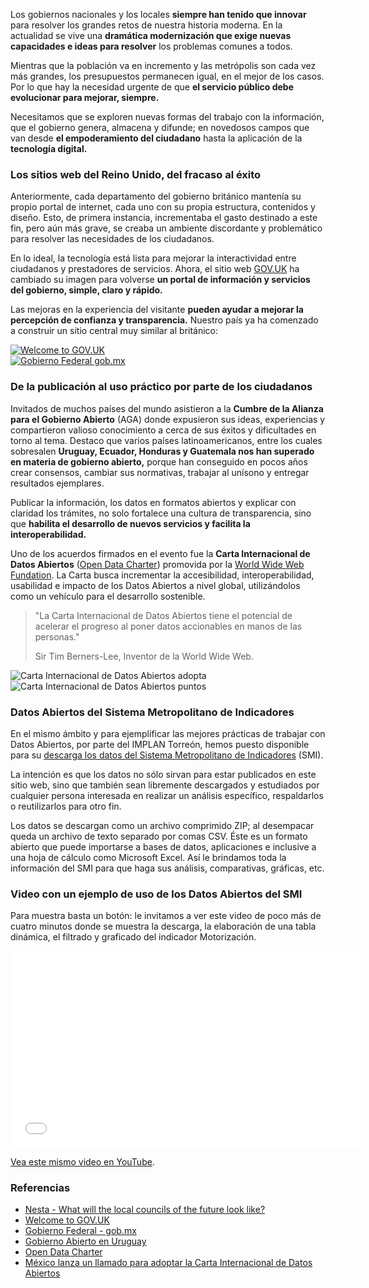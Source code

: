 
Los gobiernos nacionales y los locales **siempre han tenido que innovar** para resolver los grandes retos de nuestra historia moderna. En la actualidad se vive una **dramática modernización que exige nuevas capacidades e ideas para resolver** los problemas comunes a todos.

Mientras que la población va en incremento y las metrópolis son cada vez más grandes, los presupuestos permanecen igual, en el mejor de los casos. Por lo que hay la necesidad urgente de que **el servicio público debe evolucionar para mejorar, siempre.**

Necesitamos que se exploren nuevas formas del trabajo con la información, que el gobierno genera, almacena y difunde; en novedosos campos que van desde **el empoderamiento del ciudadano** hasta la aplicación de la **tecnología digital.**

### Los sitios web del Reino Unido, del fracaso al éxito

Anteriormente, cada departamento del gobierno británico mantenía su propio portal de internet, cada uno con su propia estructura, contenidos y diseño. Esto, de primera instancia, incrementaba el gasto destinado a este fin, pero aún más grave, se creaba un ambiente discordante y problemático para resolver las necesidades de los ciudadanos.

En lo ideal, la tecnología está lista para mejorar la interactividad entre ciudadanos y prestadores de servicios. Ahora, el sitio web [GOV.UK](https://www.gov.uk/) ha cambiado su imagen para volverse **un portal de información y servicios del gobierno, simple, claro y rápido.**

Las mejoras en la experiencia del visitante **pueden ayudar a mejorar la percepción de confianza y transparencia.** Nuestro país ya ha comenzado a construir un sitio central muy similar al británico:

<div class="row">
<div class="col-md-6"><a href="https://www.gov.uk/" target="_blank"><img class="img-responsive" src="mejores-sitios-web-para-gobiernos-abiertos/gov.uk.png" alt="Welcome to GOV.UK"></a></div>
<div class="col-md-6"><a href="http://www.gob.mx/" target="_blank"><img class="img-responsive" src="mejores-sitios-web-para-gobiernos-abiertos/www.gob.mx.jpg" alt="Gobierno Federal gob.mx"></a></div>
</div>

### De la publicación al uso práctico por parte de los ciudadanos

Invitados de muchos países del mundo asistieron a la **Cumbre de la Alianza para el Gobierno Abierto** (AGA) donde expusieron sus ideas, experiencias y compartieron valioso conocimiento a cerca de sus éxitos y dificultades en torno al tema. Destaco que varios países latinoamericanos, entre los cuales sobresalen **Uruguay, Ecuador, Honduras y Guatemala nos han superado en materia de gobierno abierto,** porque han conseguido en pocos años crear consensos, cambiar sus normativas, trabajar al unísono y entregar resultados ejemplares.

Publicar la información, los datos en formatos abiertos y explicar con claridad los trámites, no solo fortalece una cultura de transparencia, sino que **habilita el desarrollo de nuevos servicios y facilita la interoperabilidad.**

Uno de los acuerdos firmados en el evento fue la **Carta Internacional de Datos Abiertos** ([Open Data Charter](http://opendatacharter.net)) promovida por la [World Wide Web Fundation](http://webfoundation.org/). La Carta busca incrementar la accesibilidad, interoperabilidad, usabilidad e impacto de los Datos Abiertos a nivel global, utilizándolos como un vehículo para el desarrollo sostenible.

> "La Carta Internacional de Datos Abiertos tiene el potencial de acelerar el progreso al poner datos accionables en manos de las personas."
>
> Sir Tim Berners-Lee, Inventor de la World Wide Web.

<div class="row">
<div class="col-md-6"><img class="img-responsive" src="mejores-sitios-web-para-gobiernos-abiertos/carta-internacional-de-datos-abiertos-adopta.jpg" alt="Carta Internacional de Datos Abiertos adopta"></div>
<div class="col-md-6"><img class="img-responsive" src="mejores-sitios-web-para-gobiernos-abiertos/carta-internacional-de-datos-abiertos-puntos.jpg" alt="Carta Internacional de Datos Abiertos puntos"></div>
</div>

### Datos Abiertos del Sistema Metropolitano de Indicadores

En el mismo ámbito y para ejemplificar las mejores prácticas de trabajar con Datos Abiertos, por parte del IMPLAN Torreón, hemos puesto disponible para su [descarga los datos del Sistema Metropolitano de Indicadores](http://www.trcimplan.gob.mx/smi/datos-abiertos.html) (SMI).

La intención es que los datos no sólo sirvan para estar publicados en este sitio web, sino que también sean libremente descargados y estudiados por cualquier persona interesada en realizar un análisis específico, respaldarlos o reutilizarlos para otro fin.

Los datos se descargan como un archivo comprimido ZIP; al desempacar queda un archivo de texto separado por comas CSV. Éste es un formato abierto que puede importarse a bases de datos, aplicaciones e inclusive a una hoja de cálculo como Microsoft Excel. Así le brindamos toda la información del SMI para que haga sus análisis, comparativas, gráficas, etc.

### Video con un ejemplo de uso de los Datos Abiertos del SMI

Para muestra basta un botón: le invitamos a ver este video de poco más de cuatro minutos donde se muestra la descarga, la elaboración de una tabla dinámica, el filtrado y graficado del indicador Motorización.

<div class="videowrapper well"><iframe width="560" height="315" src="//www.youtube.com/embed/ql0Kvx2Paa8?rel=0" frameborder="0" allowfullscreen></iframe></div>

[Vea este mismo video en YouTube](https://www.youtube.com/watch?v=ql0Kvx2Paa8).

### Referencias

* [Nesta - What will the local councils of the future look like?](http://www.nesta.org.uk/blog/what-will-local-councils-future-look)
* [Welcome to GOV.UK](https://www.gov.uk/)
* [Gobierno Federal - gob.mx](http://www.gob.mx/)
* [Gobierno Abierto en Uruguay](http://www.opengovpartnership.org/sites/default/files/GobiernoAbierto_Avances2013_setiembre_Uruguay%20%281%29.pdf)
* [Open Data Charter](http://opendatacharter.net/)
* [México lanza un llamado para adoptar la Carta Internacional de Datos Abiertos](http://datos.gob.mx/impacto/avances/open-data-charter.html)
